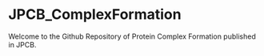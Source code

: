 # JPCB_ComplexFormation
Welcome to the Github Repository of Protein Complex Formation published in JPCB.